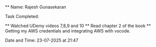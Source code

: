 ** Name: Rajesh Gunasekaran

Task Completed: 

** Watched UDemy videos 7,8,9 and 10 
** Read chapter 2 of the book 
** Getting my AWS credentials and integrating AWS with vscode. 

Date and Time: 23-07-2025 at 21:47
